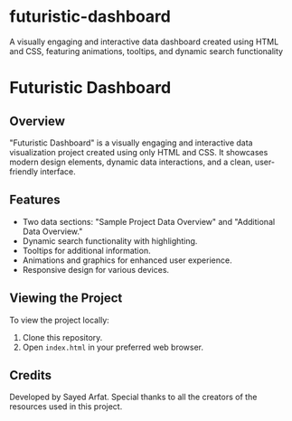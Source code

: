 # futuristic-dashboard
A visually engaging and interactive data dashboard created using HTML and CSS, featuring animations, tooltips, and dynamic search functionality
# Futuristic Dashboard

## Overview
"Futuristic Dashboard" is a visually engaging and interactive data visualization project created using only HTML and CSS. It showcases modern design elements, dynamic data interactions, and a clean, user-friendly interface.

## Features
- Two data sections: "Sample Project Data Overview" and "Additional Data Overview."
- Dynamic search functionality with highlighting.
- Tooltips for additional information.
- Animations and graphics for enhanced user experience.
- Responsive design for various devices.

## Viewing the Project
To view the project locally:
1. Clone this repository.
2. Open `index.html` in your preferred web browser.

## Credits
Developed by Sayed Arfat. Special thanks to all the creators of the resources used in this project.
